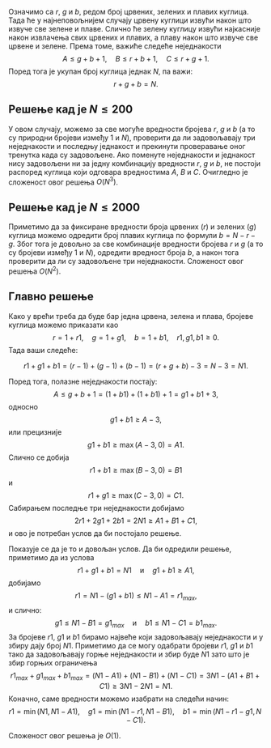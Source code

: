 ﻿Означимо са $r$, $g$ и $b$, редом број црвених, зелених и плавих куглица. Тада ће у најнеповољнијем случају црвену куглици извући након што извуче све зелене и плаве. Слично ће зелену куглицу извући најкасније након извлачења свих црвених и плавих, а плаву након што извуче све црвене и зелене. Према томе, важиће следеће неједнакости
$$
A \leq g+b+1,\quad B \leq r+b+1, \quad C \leq r+g+1.
$$
Поред тога је укупан број куглица једнак $N$, па важи:
$$
r+g+b = N.
$$

## Решење кад је $N \leq 200$

У овом случају, можемо за све могуће вредности бројева $r$, $g$ и $b$ (а то су природни бројеви између $1$ и $N$), проверити да ли задовољавају три неједнакости и последњу једнакост и прекинути проверавање оног тренутка када су задовољене. Ако поменуте неједнакости и једнакост нису задовољени ни за једну комбинацију вредности $r$, $g$ и $b$, не постоји распоред куглица који одговара вредностима $A$, $B$ и $C$. Очигледно је сложеност овог решења $O(N^3)$. 

## Решење кад је $N \leq 2000$

Приметимо да за фиксиране вредности броја црвених ($r$) и зелених ($g$) куглица можемо одредити број плавих куглица по формули $b=N-r-g$. Због тога је довољно за све комбинације вредности бројева $r$ и $g$ (а то су бројеви између $1$ и $N$), одредити вредност броја $b$, а након тога проверити да ли су задовољене три неједнакости. 
Сложеност овог решења $O(N^2)$.

## Главно решење

Како у врећи треба да буде бар једна црвена, зелена и плава, бројеве куглица можемо приказати као
$$
r = 1 + r1,\quad g = 1+g1, \quad b = 1+b1,\quad r1,g1,b1\geq 0.
$$
Тада ваши следеће:

$$
r1+g1+b1 = (r-1) + (g-1) + (b-1) = (r+g+b)-3 = N-3 = N1.
$$

Поред тога, полазне неједнакости постају:
$$
A\leq g+b+1 = (1+b1)+(1+b1)+1 = g1+b1+3,
$$
односно
$$
g1+b1 \geq A-3,
$$
или прецизније
$$
g1+b1 \geq \max(A-3,0) = A1.
$$
Слично се добија
$$
r1+b1 \geq \max(B-3,0)=B1
$$
и
$$
r1+g1 \geq \max(C-3,0) = C1.
$$
Сабирањем последње три неједнакости добијамо
$$
2r1+2g1+2b1=2N1\geq A1+B1+C1,
$$
и ово је потребан услов да би постојало решење.

Показује се да је то и довољан услов. Да би одредили решење, приметимо да из услова
$$
r1+g1+b1 = N1\quad\text{и}\quad g1+b1\geq A1,
$$
добијамо
$$
r1 = N1-(g1+b1) \leq N1-A1 = r1_{max},
$$
и слично:
$$
g1 \leq N1-B1= g1_{max}\quad\text{и}\quad b1 \leq N1-C1=b1_{max}.
$$
За бројеве $r1$, $g1$ и $b1$ бирамо највеће који задовољавају неједнакости и у збиру дају број $N1$.
Приметимо да се могу одабрати бројеви $r1$, $g1$ и $b1$ тако да задовољавају горње неједнакости и збир буде $N1$ зато што је збир горњих ограничења 
$$
r1_{max}+g1_{max}+b1_{max} = (N1-A1)+(N1-B1)+(N1-C1) = 3N1 - (A1+B1+C1) \geq 3N1 - 2N1 = N1.
$$
Коначно, саме вредности можемо изабрати на следећи начин:
$$
r1 = \min(N1,N1-A1),\quad
g1 = \min(N1-r1, N1-B1),\quad
b1=\min(N1-r1-g1,N-C1).
$$

Сложеност овог решења је $O(1)$.



